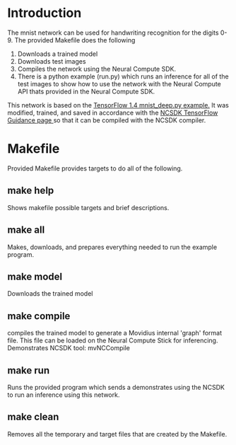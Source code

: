 # Introduction
The mnist network can be used for handwriting recognition for the digits 0-9.  The provided Makefile does the following
1. Downloads a trained model 
2. Downloads test images
3. Compiles the network using the Neural Compute SDK.
4. There is a python example (run.py) which runs an inference for all of the test images to show how to use the network with the Neural Compute API thats provided in the Neural Compute SDK.

This network is based on the [TensorFlow 1.4 mnist_deep.py example.](https://github.com/tensorflow/tensorflow/blob/r1.4/tensorflow/examples/tutorials/mnist/mnist_deep.py)  It was modified, trained, and saved in accordance with the [NCSDK TensorFlow Guidance page ](https://movidius.github.io/ncsdk/tf_compile_guidance.html) so that it can be compiled with the NCSDK compiler.

# Makefile
Provided Makefile provides targets to do all of the following.

## make help
Shows makefile possible targets and brief descriptions. 

## make all
Makes, downloads, and prepares everything needed to run the example program.

## make model
Downloads the trained model

## make compile
compiles the trained model to generate a Movidius internal 'graph' format file.  This file can be loaded on the Neural Compute Stick for inferencing.  Demonstrates NCSDK tool: mvNCCompile

## make run
Runs the provided program which sends a demonstrates using the NCSDK to run an inference using this network.

## make clean
Removes all the temporary and target files that are created by the Makefile.
